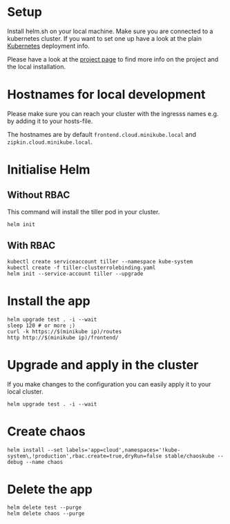 # Setup

Install helm.sh on your local machine. Make sure you are connected to a kubernetes cluster. If you want to set one up have a look at the plain [Kubernetes](../kubernetes) deployment info.

Please have a look at the [project page](https://helm.sh/) to find more info on the project and the local installation.

# Hostnames for local development

Please make sure you can reach your cluster with the ingresss names e.g. by adding it to your hosts-file.

The hostnames are by default `frontend.cloud.minikube.local` and `zipkin.cloud.minikube.local`.


# Initialise Helm

## Without RBAC
This command will install the tiller pod in your cluster.

```
helm init 
```

## With RBAC

```
kubectl create serviceaccount tiller --namespace kube-system
kubectl create -f tiller-clusterrolebinding.yaml
helm init --service-account tiller --upgrade
```

#  Install the app

```
helm upgrade test . -i --wait
sleep 120 # or more ;)
curl -k https://$(minikube ip)/routes
http http://$(minikube ip)/frontend/
```

# Upgrade and apply in the cluster

If you make changes to the configuration you can easily apply it to your local cluster.

```
helm upgrade test . -i --wait
```

# Create chaos

```
helm install --set labels='app=cloud',namespaces='!kube-system\,!production',rbac.create=true,dryRun=false stable/chaoskube --debug --name chaos
```

# Delete the app

```
helm delete test --purge
helm delete chaos --purge
```
